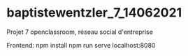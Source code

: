 # baptistewentzler_7_14062021
Projet 7 openclassroom, réseau social d'entreprise


Frontend:
npm install
npm run serve
localhost:8080
